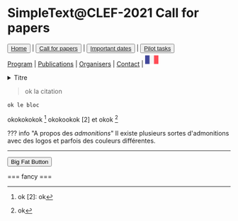 # SimpleText@CLEF-2021 Call for papers

<button class="button-save large">[Home](https://simpletext-madics.github.io/2021/clef/en)</button> | <button class="button-save large">[Call for papers](https://simpletext-madics.github.io/2021/clef/en/CFP)</button> | <button class="button-save large">[Important dates](https://simpletext-madics.github.io/2021/clef/en/dates)</button> | <button class="button-save large">[Pilot tasks](https://simpletext-madics.github.io/2021/clef/en/tasks)</button>  
[Program](https://simpletext-madics.github.io/2021/clef/en/program) | [Publications](https://simpletext-madics.github.io/2021/clef/en/publications) | [Organisers](https://simpletext-madics.github.io/2021/clef/en/organisers) | [Contact](https://simpletext-madics.github.io/2021/clef/en/contact) | [<img src="../FR.png" width="30">](https://simpletext-madics.github.io/2021/clef/fr/CFP)

<details>
<summary>Titre</summary>
<br>
Information supplémentaire
  
  Autre information
</details>

> ok la citation

    ok le bloc
    
okokokokok [^1] okokookok [2] et okok [^2]

[^1]: ok
[2]: ok
[^2]: ok
    
??? info "A propos des _admonitions_"
    Il existe plusieurs sortes d'admonitions avec des logos et parfois des couleurs différentes.
    
    
    
    


---

<button class="button-save large">Big Fat Button</button>

=== fancy ===
